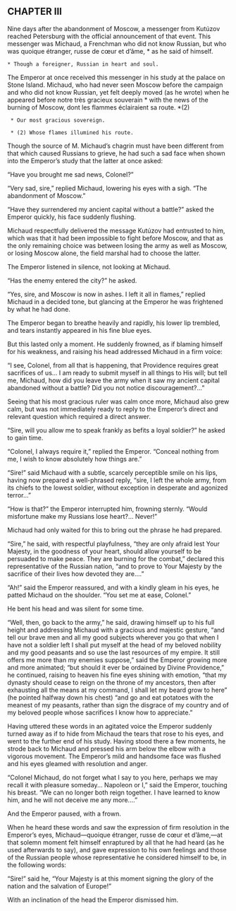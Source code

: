 ## CHAPTER III

Nine days after the abandonment of Moscow, a messenger from Kutúzov
reached Petersburg with the official announcement of that event. This
messenger was Michaud, a Frenchman who did not know Russian, but who was
quoique étranger, russe de cœur et d’âme, * as he said of himself.

    * Though a foreigner, Russian in heart and soul.

The Emperor at once received this messenger in his study at the palace
on Stone Island. Michaud, who had never seen Moscow before the campaign
and who did not know Russian, yet felt deeply moved (as he wrote) when
he appeared before notre très gracieux souverain * with the news of the
burning of Moscow, dont les flammes éclairaient sa route. *(2)

     * Our most gracious sovereign.

     * (2) Whose flames illumined his route.

Though the source of M. Michaud’s chagrin must have been different from
that which caused Russians to grieve, he had such a sad face when shown
into the Emperor’s study that the latter at once asked:

“Have you brought me sad news, Colonel?”

“Very sad, sire,” replied Michaud, lowering his eyes with a sigh. “The
abandonment of Moscow.”

“Have they surrendered my ancient capital without a battle?” asked the
Emperor quickly, his face suddenly flushing.

Michaud respectfully delivered the message Kutúzov had entrusted to him,
which was that it had been impossible to fight before Moscow, and that
as the only remaining choice was between losing the army as well as
Moscow, or losing Moscow alone, the field marshal had to choose the
latter.

The Emperor listened in silence, not looking at Michaud.

“Has the enemy entered the city?” he asked.

“Yes, sire, and Moscow is now in ashes. I left it all in flames,”
replied Michaud in a decided tone, but glancing at the Emperor he was
frightened by what he had done.

The Emperor began to breathe heavily and rapidly, his lower lip
trembled, and tears instantly appeared in his fine blue eyes.

But this lasted only a moment. He suddenly frowned, as if blaming
himself for his weakness, and raising his head addressed Michaud in a
firm voice:

“I see, Colonel, from all that is happening, that Providence requires
great sacrifices of us... I am ready to submit myself in all things to
His will; but tell me, Michaud, how did you leave the army when it
saw my ancient capital abandoned without a battle? Did you not notice
discouragement?...”

Seeing that his most gracious ruler was calm once more, Michaud also
grew calm, but was not immediately ready to reply to the Emperor’s
direct and relevant question which required a direct answer.

“Sire, will you allow me to speak frankly as befits a loyal soldier?” he
asked to gain time.

“Colonel, I always require it,” replied the Emperor. “Conceal nothing
from me, I wish to know absolutely how things are.”

“Sire!” said Michaud with a subtle, scarcely perceptible smile on his
lips, having now prepared a well-phrased reply, “sire, I left the
whole army, from its chiefs to the lowest soldier, without exception in
desperate and agonized terror...”

“How is that?” the Emperor interrupted him, frowning sternly. “Would
misfortune make my Russians lose heart?... Never!”

Michaud had only waited for this to bring out the phrase he had
prepared.

“Sire,” he said, with respectful playfulness, “they are only afraid lest
Your Majesty, in the goodness of your heart, should allow yourself to be
persuaded to make peace. They are burning for the combat,” declared this
representative of the Russian nation, “and to prove to Your Majesty by
the sacrifice of their lives how devoted they are....”

“Ah!” said the Emperor reassured, and with a kindly gleam in his eyes,
he patted Michaud on the shoulder. “You set me at ease, Colonel.”

He bent his head and was silent for some time.

“Well, then, go back to the army,” he said, drawing himself up to his
full height and addressing Michaud with a gracious and majestic gesture,
“and tell our brave men and all my good subjects wherever you go that
when I have not a soldier left I shall put myself at the head of my
beloved nobility and my good peasants and so use the last resources of
my empire. It still offers me more than my enemies suppose,” said the
Emperor growing more and more animated; “but should it ever be ordained
by Divine Providence,” he continued, raising to heaven his fine eyes
shining with emotion, “that my dynasty should cease to reign on the
throne of my ancestors, then after exhausting all the means at my
command, I shall let my beard grow to here” (he pointed halfway down his
chest) “and go and eat potatoes with the meanest of my peasants, rather
than sign the disgrace of my country and of my beloved people whose
sacrifices I know how to appreciate.”

Having uttered these words in an agitated voice the Emperor suddenly
turned away as if to hide from Michaud the tears that rose to his eyes,
and went to the further end of his study. Having stood there a few
moments, he strode back to Michaud and pressed his arm below the elbow
with a vigorous movement. The Emperor’s mild and handsome face was
flushed and his eyes gleamed with resolution and anger.

“Colonel Michaud, do not forget what I say to you here, perhaps we may
recall it with pleasure someday... Napoleon or I,” said the Emperor,
touching his breast. “We can no longer both reign together. I have
learned to know him, and he will not deceive me any more....”

And the Emperor paused, with a frown.

When he heard these words and saw the expression of firm resolution in
the Emperor’s eyes, Michaud—quoique étranger, russe de cœur et d’âme,—at
that solemn moment felt himself enraptured by all that he had heard (as
he used afterwards to say), and gave expression to his own feelings and
those of the Russian people whose representative he considered himself
to be, in the following words:

“Sire!” said he, “Your Majesty is at this moment signing the glory of
the nation and the salvation of Europe!”

With an inclination of the head the Emperor dismissed him.






